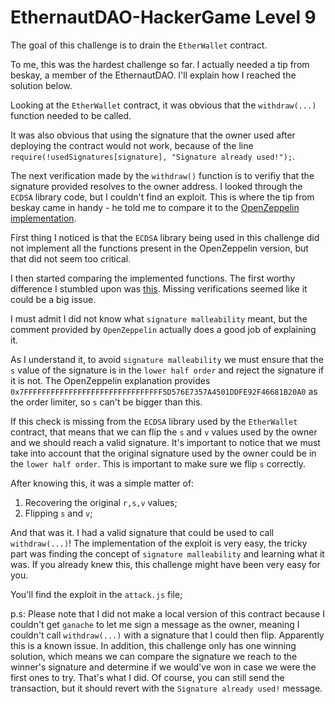 # EthernautDAO-HackerGame Level 9

The goal of this challenge is to drain the `EtherWallet` contract.

To me, this was the hardest challenge so far. I actually needed a tip from beskay, a member of the EthernautDAO. I'll explain how I reached the solution below.

Looking at the `EtherWallet` contract, it was obvious that the `withdraw(...)` function needed to be called.

It was also obvious that using the signature that the owner used after deploying the contract would not work, because of the line `require(!usedSignatures[signature], "Signature already used!");`.

The next verification made by the `withdraw()` function is to verifiy that the signature provided resolves to the owner address. I looked through the `ECDSA` library code, but I couldn't find an exploit.
This is where the tip from beskay came in handy - he told me to compare it to the [OpenZeppelin implementation](https://github.com/OpenZeppelin/openzeppelin-contracts/blob/master/contracts/utils/cryptography/ECDSA.sol).

First thing I noticed is that the `ECDSA` library being used in this challenge did not implement all the functions present in the OpenZeppelin version, but that did not seem too critical.

I then started comparing the implemented functions. The first worthy difference I stumbled upon was [this](https://github.com/OpenZeppelin/openzeppelin-contracts/blob/66ec91bc450ff997ca7f7291491f7a1e49107767/contracts/utils/cryptography/ECDSA.sol#L138-L149). Missing verifications seemed like it could be a big issue.

I must admit I did not know what `signature malleability` meant, but the comment provided by `OpenZeppelin` actually does a good job of explaining it.

As I understand it, to avoid `signature malleability` we must ensure that the `s` value of the signature is in the `lower half order` and reject the signature if it is not. The OpenZeppelin explanation provides `0x7FFFFFFFFFFFFFFFFFFFFFFFFFFFFFFF5D576E7357A4501DDFE92F46681B20A0` as the order limiter, so `s` can't be bigger than this.

If this check is missing from the `ECDSA` library used by the `EtherWallet` contract, that means that we can flip the `s` and `v` values used by the owner and we should reach a valid signature.
It's important to notice that we must take into account that the original signature used by the owner could be in the `lower half order`. This is important to make sure we flip `s` correctly.

After knowing this, it was a simple matter of:
1. Recovering the original `r,s,v` values;
2. Flipping `s` and `v`;

And that was it. I had a valid signature that could be used to call `withdraw(...)`! The implementation of the exploit is very easy, the tricky part was finding the concept of `signature malleability` and learning what it was. If you already knew this, this challenge might have been very easy for you.

You'll find the exploit in the `attack.js` file;

p.s: Please note that I did not make a local version of this contract because I couldn't get `ganache` to let me sign a message as the owner, meaning I couldn't call `withdraw(...)` with a signature that I could then flip. Apparently this is a known issue. In addition, this challenge only has one winning solution, which means we can compare the signature we reach to the winner's signature and determine if we would've won in case we were the first ones to try. That's what I did. Of course, you can still send the transaction, but it should revert with the `Signature already used!` message.